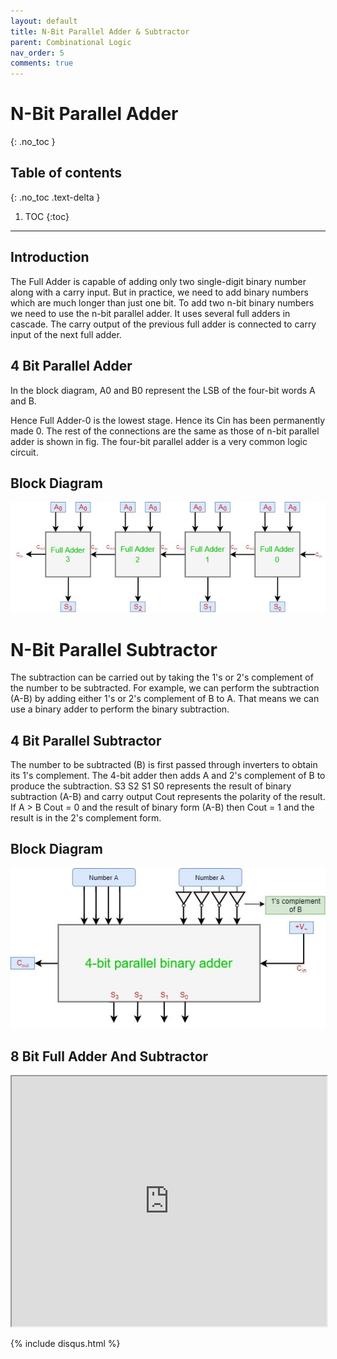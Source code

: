 ```yaml
---
layout: default
title: N-Bit Parallel Adder & Subtractor
parent: Combinational Logic
nav_order: 5
comments: true
---
```



# N-Bit Parallel Adder
{: .no_toc }

## Table of contents
{: .no_toc .text-delta }

1. TOC
{:toc}

---

## Introduction

The Full Adder is capable of adding only two single-digit binary number along with a carry input. 
But in practice, we need to add binary numbers which are much longer than just one bit. To add two n-bit binary numbers we need to use the n-bit parallel adder. 
It uses several full adders in cascade. 
The carry output of the previous full adder is connected to carry input of the next full adder.

## 4 Bit Parallel Adder
In the block diagram, A0 and B0 represent the LSB of the four-bit words A and B. 

Hence Full Adder-0 is the lowest stage. 
Hence its Cin has been permanently made 0. 
The rest of the connections are the same as those of n-bit parallel adder is shown in fig. The four-bit parallel adder is a very common logic circuit.

## Block Diagram

<div style="text-align:center"><img src="../../assets/images/fourbitadder_blockdiagram.jpg" /></div>

# N-Bit Parallel Subtractor

The subtraction can be carried out by taking the 1's or 2's complement of the number to be subtracted. 
For example, we can perform the subtraction (A-B) by adding either 1's or 2's complement of B to A. 
That means we can use a binary adder to perform the binary subtraction.


## 4 Bit Parallel Subtractor

The number to be subtracted (B) is first passed through inverters to obtain its 1's complement. 
The 4-bit adder then adds A and 2's complement of B to produce the subtraction. 
S3 S2 S1 S0 represents the result of binary subtraction (A-B) and carry output Cout represents the polarity of the result. 
If A > B Cout = 0 and the result of binary form (A-B) then Cout = 1 and the result is in the 2's complement form.


## Block Diagram

<div style="text-align:center"><img src="../../assets/images/fourbitsubstractor_blockdiagram.jpg" /></div>


## 8 Bit Full Adder And Subtractor   

<iframe width="100%" height="400px" src="https://circuitverse.org/simulator/embed/2018" id="projectPreview" scrolling="no" webkitAllowFullScreen mozAllowFullScreen allowFullScreen> </iframe>

{% include disqus.html %}
